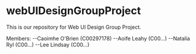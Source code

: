 # webUIDesignGroupProject

This is our repository for Web UI Design Group Project.

Members:
        --Caoimhe O'Brien (C00297178) 
        --Aoife Leahy (C00...) 
        --Natalia Ryl (C00...) 
        --Lee Lindsay (C00...) 
